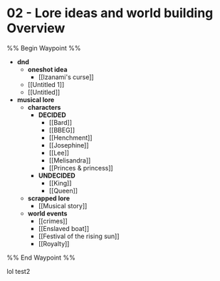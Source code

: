 # 02 - Lore ideas and world building Overview
%% Begin Waypoint %%
- **dnd**
	- **oneshot idea**
		- [[Izanami's curse]]
	- [[Untitled 1]]
	- [[Untitled]]
- **musical lore**
	- **characters**
		- **DECIDED**
			- [[Bard]]
			- [[BBEG]]
			- [[Henchment]]
			- [[Josephine]]
			- [[Lee]]
			- [[Melisandra]]
			- [[Princes & princess]]
		- **UNDECIDED**
			- [[King]]
			- [[Queen]]
	- **scrapped lore**
		- [[Musical story]]
	- **world events**
		- [[crimes]]
		- [[Enslaved boat]]
		- [[Festival of the rising sun]]
		- [[Royalty]]

%% End Waypoint %%

lol test2